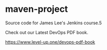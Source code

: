 # maven-project
Source code for James Lee's Jenkins course.5

Check out our Latest DevOps PDF book.

https://www.level-up.one/devops-pdf-book
